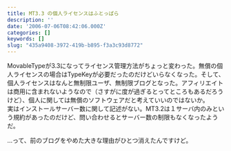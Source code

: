 ```yaml
---
title: MT3.3 の個人ライセンスはふとっぱら
description: ''
date: '2006-07-06T08:42:06.000Z'
categories: []
keywords: []
slug: "435a9408-3972-419b-b895-f3a3c93d8772"
---
```

MovableTypeが3.3になってライセンス管理方法がちょっと変わった。無償の個人ライセンスの場合はTypeKeyが必要だったのだけどいらなくなった。そして、個人ライセンスはなんと無制限ユーザ、無制限ブログとなった。アフィリエイトは商用に含まれないようなので（さすがに度が過ぎるとってところもあるだろうけど）、個人に関しては無償のソフトウェアだと考えていいのではないか。  
実はインストールサーバー数に関して記述がない。MT3.2は１サーバ内のみという規約があったのだけど、問い合わせるとサーバー数の制限もなくなったようだ。

…って、前のブログをやめた大きな理由がひとつ消えたんですけど。